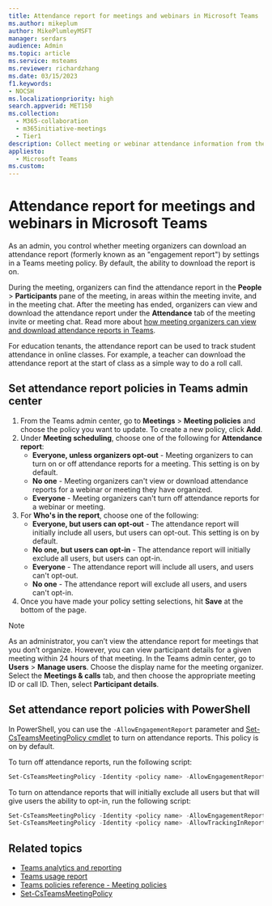 ```yaml
---
title: Attendance report for meetings and webinars in Microsoft Teams
ms.author: mikeplum
author: MikePlumleyMSFT
manager: serdars
audience: Admin
ms.topic: article
ms.service: msteams
ms.reviewer: richardzhang
ms.date: 03/15/2023
f1.keywords:
- NOCSH
ms.localizationpriority: high
search.appverid: MET150
ms.collection: 
  - M365-collaboration
  - m365initiative-meetings
  - Tier1
description: Collect meeting or webinar attendance information from the attendance report in Microsoft Teams. The attendance report shows join times, leave times, and in-meeting duration by attendee.
appliesto: 
  - Microsoft Teams
ms.custom: 
---
```


# Attendance report for meetings and webinars in Microsoft Teams

As an admin, you control whether meeting organizers can download an attendance report (formerly known as an "engagement report") by settings in a Teams meeting policy. By default, the ability to download the report is on.

During the meeting, organizers can find the attendance report in the **People** > **Participants** pane of the meeting, in areas within the meeting invite, and in the meeting chat. After the meeting has ended, organizers can view and download the attendance report under the **Attendance** tab of the meeting invite or meeting chat. Read more about [how meeting organizers can view and download attendance reports in Teams](https://support.microsoft.com/office/ae7cf170-530c-47d3-84c1-3aedac74d310).

For education tenants, the attendance report can be used to track student attendance in online classes. For example, a teacher can download the attendance report at the start of class as a simple way to do a roll call.

## Set attendance report policies in Teams admin center

1. From the Teams admin center, go to **Meetings** > **Meeting policies** and choose the policy you want to update. To create a new policy, click **Add**.
1. Under **Meeting scheduling**, choose one of the following for **Attendance report**:
    - **Everyone, unless organizers opt-out** - Meeting organizers to can turn on or off attendance reports for a meeting. This setting is on by default.
    - **No one** - Meeting organizers can't view or download attendance reports for a webinar or meeting they have organized.
    - **Everyone** - Meeting organizers can't turn off attendance reports for a webinar or meeting.
1. For **Who's in the report**, choose one of the following:
    - **Everyone, but users can opt-out** - The attendance report will initially include all users, but users can opt-out. This setting is on by default.
    - **No one, but users can opt-in** - The attendance report will initially exclude all users, but users can opt-in.
    - **Everyone** - The attendance report will include all users, and users can't opt-out.
    - **No one** - The attendance report will exclude all users, and users can't opt-in.
1. Once you have made your policy setting selections, hit **Save** at the bottom of the page.

> [!NOTE]
> As an administrator, you can’t view the attendance report for meetings that you don’t organize. However, you can view participant details for a given meeting within 24 hours of that meeting. In the Teams admin center, go to **Users** > **Manage users**. Choose the display name for the meeting organizer. Select the **Meetings & calls** tab, and then choose the appropriate meeting ID or call ID. Then, select **Participant details**.

## Set attendance report policies with PowerShell

In PowerShell, you can use the `-AllowEngagementReport` parameter and [Set-CsTeamsMeetingPolicy cmdlet](/powershell/module/skype/set-csteamsmeetingpolicy) to turn on attendance reports. This policy is on by default.

To turn off attendance reports, run the following script:

```powershell
Set-CsTeamsMeetingPolicy -Identity <policy name> -AllowEngagementReport Disabled
```

To turn on attendance reports that will initially exclude all users but that will give users the ability to opt-in, run the following script:

```powershell
Set-CsTeamsMeetingPolicy -Identity <policy name> -AllowEngagementReport ForceEnabled
Set-CsTeamsMeetingPolicy -Identity <policy name> -AllowTrackingInReport DisabledUserOverride
```

## Related topics

- [Teams analytics and reporting](teams-reporting-reference.md)
- [Teams usage report](teams-usage-report.md)
- [Teams policies reference - Meeting policies](../settings-policies-reference.md#meeting-policies)
- [Set-CsTeamsMeetingPolicy](/powershell/module/skype/set-csteamsmeetingpolicy)
